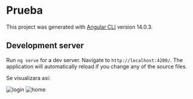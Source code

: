 # Prueba

This project was generated with [Angular CLI](https://github.com/angular/angular-cli) version 14.0.3.

## Development server

Run `ng serve` for a dev server. Navigate to `http://localhost:4200/`. The application will automatically reload if you change any of the source files.

Se visualizara asi:

![login](https://user-images.githubusercontent.com/38771875/176321671-57201f82-9ce7-459c-a048-ff22e6f39b3e.PNG)
![home](https://user-images.githubusercontent.com/38771875/176321673-d9f43c60-fa07-42ac-9dc2-996bb5cf24c8.PNG)
